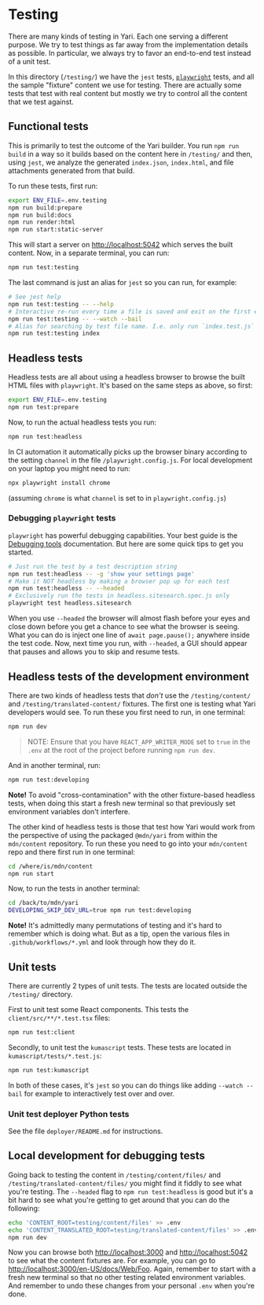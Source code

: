 # Testing

There are many kinds of testing in Yari. Each one serving a different purpose.
We try to test things as far away from the implementation details as possible.
In particular, we always try to favor an end-to-end test instead of a unit test.

In this directory (`/testing/`) we have the `jest` tests,
[`playwright`](https://playwright.dev/) tests, and all the sample "fixture"
content we use for testing. There are actually some tests that test with real
content but mostly we try to control all the content that we test against.

## Functional tests

This is primarily to test the outcome of the Yari builder. You run
`npm run build` in a way so it builds based on the content here in `/testing/`
and then, using `jest`, we analyze the generated `index.json`, `index.html`, and
file attachments generated from that build.

To run these tests, first run:

```sh
export ENV_FILE=.env.testing
npm run build:prepare
npm run build:docs
npm run render:html
npm run start:static-server
```

This will start a server on <http://localhost:5042> which serves the built
content. Now, in a separate terminal, you can run:

```sh
npm run test:testing
```

The last command is just an alias for `jest` so you can run, for example:

```sh
# See jest help
npm run test:testing -- --help
# Interactive re-run every time a file is saved and exit on the first error
npm run test:testing -- --watch --bail
# Alias for searching by test file name. I.e. only run `index.test.js`
npm run test:testing index
```

## Headless tests

Headless tests are all about using a headless browser to browse the built HTML
files with `playwright`. It's based on the same steps as above, so first:

```sh
export ENV_FILE=.env.testing
npm run test:prepare
```

Now, to run the actual headless tests you run:

```sh
npm run test:headless
```

In CI automation it automatically picks up the browser binary according to the
setting `channel` in the file `/playwright.config.js`. For local development on
your laptop you might need to run:

```sh
npx playwright install chrome
```

(assuming `chrome` is what `channel` is set to in `playwright.config.js`)

### Debugging `playwright` tests

`playwright` has powerful debugging capabilities. Your best guide is the
[Debugging tools](https://playwright.dev/docs/debug) documentation. But here are
some quick tips to get you started.

```sh
# Just run the test by a test description string
npm run test:headless -- -g 'show your settings page'
# Make it NOT headless by making a browser pop up for each test
npm run test:headless -- --headed
# Exclusively run the tests in headless.sitesearch.spec.js only
playwright test headless.sitesearch
```

When you use `--headed` the browser will almost flash before your eyes and close
down before you get a chance to see what the browser is seeing. What you can do
is inject one line of `await page.pause();` anywhere inside the test code. Now,
next time you run, with `--headed`, a GUI should appear that pauses and allows
you to skip and resume tests.

## Headless tests of the development environment

There are two kinds of headless tests that _don't_ use the `/testing/content/`
and `/testing/translated-content/` fixtures. The first one is testing what Yari
developers would see. To run these you first need to run, in one terminal:

```sh
npm run dev
```

> NOTE: Ensure that you have `REACT_APP_WRITER_MODE` set to `true` in the `.env`
> at the root of the project before running `npm run dev`.

And in another terminal, run:

```sh
npm run test:developing
```

**Note!** To avoid "cross-contamination" with the other fixture-based headless
tests, when doing this start a fresh new terminal so that previously set
environment variables don't interfere.

The other kind of headless tests is those that test how Yari would work from the
perspective of using the packaged `@mdn/yari` from within the `mdn/content`
repository. To run these you need to go into your `mdn/content` repo and there
first run in one terminal:

```sh
cd /where/is/mdn/content
npm run start
```

Now, to run the tests in another terminal:

```sh
cd /back/to/mdn/yari
DEVELOPING_SKIP_DEV_URL=true npm run test:developing
```

**Note!** It's admittedly many permutations of testing and it's hard to remember
which is doing what. But as a tip, open the various files in
`.github/workflows/*.yml` and look through how they do it.

## Unit tests

There are currently 2 types of unit tests. The tests are located outside the
`/testing/` directory.

First to unit test some React components. This tests the
`client/src/**/*.test.tsx` files:

```sh
npm run test:client
```

Secondly, to unit test the `kumascript` tests. These tests are located in
`kumascript/tests/*.test.js`:

```sh
npm run test:kumascript
```

In both of these cases, it's `jest` so you can do things like adding
`--watch --bail` for example to interactively test over and over.

### Unit test deployer Python tests

See the file `deployer/README.md` for instructions.

## Local development for debugging tests

Going back to testing the content in `/testing/content/files/` and
`/testing/translated-content/files/` you might find it fiddly to see what you're
testing. The `--headed` flag to `npm run test:headless` is good but it's a bit
hard to see what you're getting to get around that you can do the following:

```sh
echo 'CONTENT_ROOT=testing/content/files' >> .env
echo 'CONTENT_TRANSLATED_ROOT=testing/translated-content/files' >> .env
npm run dev
```

Now you can browse both <http://localhost:3000> and <http://localhost:5042> to
see what the content fixtures are. For example, you can go to
<http://localhost:3000/en-US/docs/Web/Foo>. Again, remember to start with a
fresh new terminal so that no other testing related environment variables. And
remember to undo these changes from your personal `.env` when you're done.
